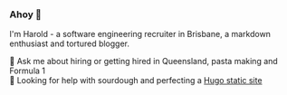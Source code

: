 ### Ahoy 👋

I'm Harold - a software engineering recruiter in Brisbane, a markdown enthusiast and tortured blogger.

💬 Ask me about hiring or getting hired in Queensland, pasta making and Formula 1 </br>
🤔 Looking for help with sourdough and perfecting a [Hugo static site](https://gohugo.io)

<!--
**theharold9000/theharold9000** is a ✨ _special_ ✨ repository because its `README.md` (this file) appears on your GitHub profile.

Here are some ideas to get you started:

- 🔭 I’m currently working on ...
- 🤔 I’m looking for help with ...
- 💬 Ask me about ...
- 📫 How to reach me: ...
- 😄 Pronouns: ...
- ⚡ Fun fact: ...
-->
